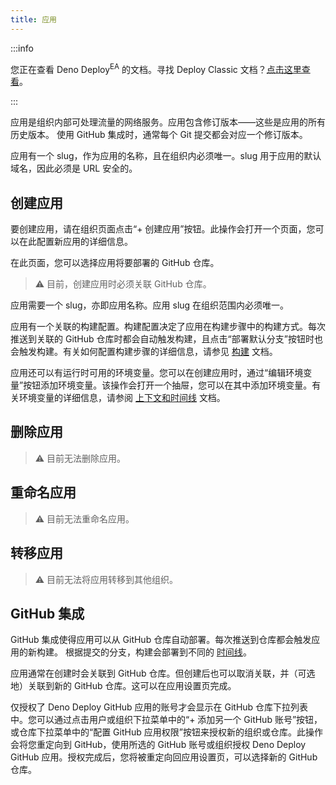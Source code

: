 ```yaml
---
title: 应用
---
```


:::info

您正在查看 Deno Deploy<sup>EA</sup> 的文档。寻找
Deploy Classic 文档？[点击这里查看](/deploy/)。

:::

应用是组织内部可处理流量的网络服务。应用包含修订版本——这些是应用的所有历史版本。
使用 GitHub 集成时，通常每个 Git 提交都会对应一个修订版本。

应用有一个 slug，作为应用的名称，且在组织内必须唯一。slug 用于应用的默认域名，因此必须是 URL 安全的。

## 创建应用

要创建应用，请在组织页面点击“+ 创建应用”按钮。此操作会打开一个页面，您可以在此配置新应用的详细信息。

在此页面，您可以选择应用将要部署的 GitHub 仓库。

> ⚠️ 目前，创建应用时必须关联 GitHub 仓库。

应用需要一个 slug，亦即应用名称。应用 slug 在组织范围内必须唯一。

应用有一个关联的构建配置。构建配置决定了应用在构建步骤中的构建方式。每次推送到关联的 GitHub 仓库时都会自动触发构建，且点击“部署默认分支”按钮时也会触发构建。有关如何配置构建步骤的详细信息，请参见 [构建](/deploy/early-access/reference/builds/) 文档。

应用还可以有运行时可用的环境变量。您可以在创建应用时，通过“编辑环境变量”按钮添加环境变量。该操作会打开一个抽屉，您可以在其中添加环境变量。有关环境变量的详细信息，请参阅
[上下文和时间线](/deploy/early-access/reference/contexts-and-timelines/) 文档。

## 删除应用

> ⚠️ 目前无法删除应用。

## 重命名应用

> ⚠️ 目前无法重命名应用。

## 转移应用

> ⚠️ 目前无法将应用转移到其他组织。

## GitHub 集成

GitHub 集成使得应用可以从 GitHub 仓库自动部署。每次推送到仓库都会触发应用的新构建。
根据提交的分支，构建会部署到不同的 [时间线](/deploy/early-access/reference/contexts-and-timelines/)。

应用通常在创建时会关联到 GitHub 仓库。但创建后也可以取消关联，并（可选地）关联到新的 GitHub 仓库。这可以在应用设置页完成。

仅授权了 Deno Deploy GitHub 应用的账号才会显示在 GitHub 仓库下拉列表中。您可以通过点击用户或组织下拉菜单中的“+ 添加另一个 GitHub 账号”按钮，或仓库下拉菜单中的“配置 GitHub 应用权限”按钮来授权新的组织或仓库。此操作会将您重定向到 GitHub，使用所选的 GitHub 账号或组织授权 Deno Deploy GitHub 应用。授权完成后，您将被重定向回应用设置页，可以选择新的 GitHub 仓库。